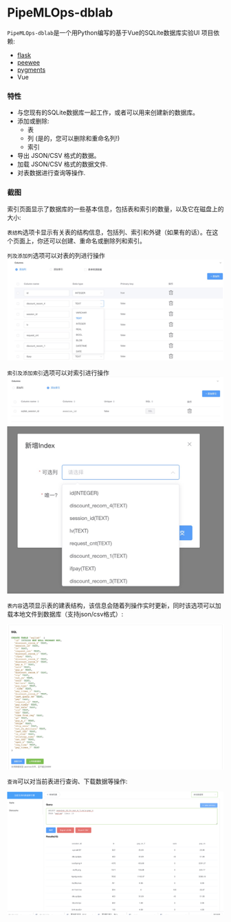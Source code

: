 # PipeMLOps-dblab

`PipeMLOps-dblab`是一个用Python编写的基于Vue的SQLite数据库实验UI
项目依赖:

* [flask](http://flask.pocoo.org)
* [peewee](http://docs.peewee-orm.com)
* [pygments](http://pygments.org)
* Vue

### 特性

* 与您现有的SQLite数据库一起工作，或者可以用来创建新的数据库。
* 添加或删除:
  * 表
  * 列 (是的，您可以删除和重命名列!)
  * 索引
* 导出 JSON/CSV 格式的数据。
* 加载 JSON/CSV 格式的数据文件.
* 对表数据进行查询等操作.

### 截图

索引页面显示了数据库的一些基本信息，包括表和索引的数量，以及它在磁盘上的大小:

`表结构`选项卡显示有关表的结构信息，包括列、索引和外键（如果有的话）。在这个页面上，你还可以创建、重命名或删除列和索引。

`列及添加列`选项可以对表的列进行操作
![](./imgs/col.jpg)

`索引及添加索引`选项可以对索引进行操作
![](./imgs/index.jpg)
![](./imgs/add_index.jpg)

`表内容`选项显示表的建表结构，该信息会随着列操作实时更新，同时该选项可以加载本地文件到数据库（支持json/csv格式）:

![](./imgs/content.jpg)

`查询`可以对当前表进行查询、下载数据等操作:

![](./imgs/query.png)